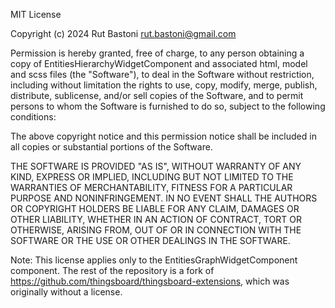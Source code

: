 MIT License

Copyright (c) 2024 Rut Bastoni rut.bastoni@gmail.com

Permission is hereby granted, free of charge, to any person obtaining a copy
of EntitiesHierarchyWidgetComponent and associated html, model and scss files
(the "Software"), to deal in the Software without restriction, including 
without limitation the rights to use, copy, modify, merge, publish, distribute,
sublicense, and/or sell copies of the Software, and to permit persons to whom
the Software is furnished to do so, subject to the following conditions:

The above copyright notice and this permission notice shall be included in all
copies or substantial portions of the Software.

THE SOFTWARE IS PROVIDED "AS IS", WITHOUT WARRANTY OF ANY KIND, EXPRESS OR
IMPLIED, INCLUDING BUT NOT LIMITED TO THE WARRANTIES OF MERCHANTABILITY,
FITNESS FOR A PARTICULAR PURPOSE AND NONINFRINGEMENT. IN NO EVENT SHALL THE
AUTHORS OR COPYRIGHT HOLDERS BE LIABLE FOR ANY CLAIM, DAMAGES OR OTHER
LIABILITY, WHETHER IN AN ACTION OF CONTRACT, TORT OR OTHERWISE, ARISING FROM,
OUT OF OR IN CONNECTION WITH THE SOFTWARE OR THE USE OR OTHER DEALINGS IN THE
SOFTWARE.

Note: This license applies only to the EntitiesGraphWidgetComponent component.
The rest of the repository is a fork of https://github.com/thingsboard/thingsboard-extensions, 
which was originally without a license.
